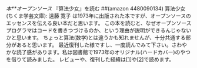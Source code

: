 *本**オープンソース* 『算法少女』を読む
 ##(amazon 4480090134) 算法少女 (ちくま学芸文庫): 遠藤 寛子
は1973年に出版された本ですが、オープンソースのエッセンスを伝える良い本だと思います。
この本を読むと、なぜオープンソースプログラマはコードを書きつづけるのか、という理由が説明ができるんじゃないかと思います。
ちょっと算法(数学)とは違うかも知れませんが、十分共通する部分があると思います。
最近復刊した様ですし、一度読んでみて下さい。さわやかな読了感があります。私は図書館で1973年のオリジナル(ハードカバー)のやつを借りて読みました。
レビューや、復刊した経緯は[[1](http://www.hico.jp/sakuhinn/3sa/sannsuusyo.htm)]や[[2](http://www.tokyo-np.co.jp/00/thatu/20061012/mng_____thatu___000.shtml)]で読めます。
